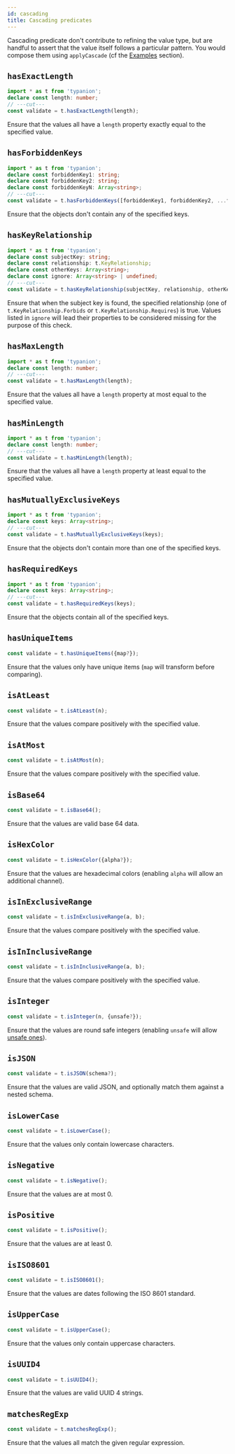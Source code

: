 ```yaml
---
id: cascading
title: Cascading predicates
---
```


Cascading predicate don't contribute to refining the value type, but are handful to assert that the value itself follows a particular pattern. You would compose them using `applyCascade` (cf the [Examples](#Examples) section).

## `hasExactLength`

```ts twoslash
import * as t from 'typanion';
declare const length: number;
// ---cut---
const validate = t.hasExactLength(length);
```

Ensure that the values all have a `length` property exactly equal to the specified value.

## `hasForbiddenKeys`

```ts twoslash
import * as t from 'typanion';
declare const forbiddenKey1: string;
declare const forbiddenKey2: string;
declare const forbiddenKeyN: Array<string>;
// ---cut---
const validate = t.hasForbiddenKeys([forbiddenKey1, forbiddenKey2, ...forbiddenKeyN]);
```

Ensure that the objects don't contain any of the specified keys.

## `hasKeyRelationship`

```ts twoslash
import * as t from 'typanion';
declare const subjectKey: string;
declare const relationship: t.KeyRelationship;
declare const otherKeys: Array<string>;
declare const ignore: Array<string> | undefined;
// ---cut---
const validate = t.hasKeyRelationship(subjectKey, relationship, otherKeys, {ignore});
```

Ensure that when the subject key is found, the specified relationship (one of `t.KeyRelationship.Forbids` or `t.KeyRelationship.Requires`) is true. Values listed in `ignore` will lead their properties to be considered missing for the purpose of this check.

## `hasMaxLength`

```ts twoslash
import * as t from 'typanion';
declare const length: number;
// ---cut---
const validate = t.hasMaxLength(length);
```

Ensure that the values all have a `length` property at most equal to the specified value.

## `hasMinLength`

```ts twoslash
import * as t from 'typanion';
declare const length: number;
// ---cut---
const validate = t.hasMinLength(length);
```

Ensure that the values all have a `length` property at least equal to the specified value.

## `hasMutuallyExclusiveKeys`

```ts twoslash
import * as t from 'typanion';
declare const keys: Array<string>;
// ---cut---
const validate = t.hasMutuallyExclusiveKeys(keys);
```

Ensure that the objects don't contain more than one of the specified keys.

## `hasRequiredKeys`

```ts twoslash
import * as t from 'typanion';
declare const keys: Array<string>;
// ---cut---
const validate = t.hasRequiredKeys(keys);
```

Ensure that the objects contain all of the specified keys.

## `hasUniqueItems`

```ts
const validate = t.hasUniqueItems({map?});
```

Ensure that the values only have unique items (`map` will transform before comparing).

## `isAtLeast`

```ts
const validate = t.isAtLeast(n);
```

Ensure that the values compare positively with the specified value.

## `isAtMost`

```ts
const validate = t.isAtMost(n);
```

Ensure that the values compare positively with the specified value.

## `isBase64`

```ts
const validate = t.isBase64();
```

Ensure that the values are valid base 64 data.

## `isHexColor`

```ts
const validate = t.isHexColor({alpha?});
```

Ensure that the values are hexadecimal colors (enabling `alpha` will allow an additional channel).

## `isInExclusiveRange`

```ts
const validate = t.isInExclusiveRange(a, b);
```

Ensure that the values compare positively with the specified value.

## `isInInclusiveRange`

```ts
const validate = t.isInInclusiveRange(a, b);
```

Ensure that the values compare positively with the specified value.

## `isInteger`

```ts
const validate = t.isInteger(n, {unsafe?});
```

Ensure that the values are round safe integers (enabling `unsafe` will allow [unsafe ones](https://developer.mozilla.org/en-US/docs/Web/JavaScript/Reference/Global_Objects/Number/isSafeInteger)).

## `isJSON`

```ts
const validate = t.isJSON(schema?);
```

Ensure that the values are valid JSON, and optionally match them against a nested schema.

## `isLowerCase`

```ts
const validate = t.isLowerCase();
```

Ensure that the values only contain lowercase characters.

## `isNegative`

```ts
const validate = t.isNegative();
```

Ensure that the values are at most 0.

## `isPositive`

```ts
const validate = t.isPositive();
```

Ensure that the values are at least 0.

## `isISO8601`

```ts
const validate = t.isISO8601();
```

Ensure that the values are dates following the ISO 8601 standard.

## `isUpperCase`

```ts
const validate = t.isUpperCase();
```

Ensure that the values only contain uppercase characters.

## `isUUID4`

```ts
const validate = t.isUUID4();
```

Ensure that the values are valid UUID 4 strings.

## `matchesRegExp`

```ts
const validate = t.matchesRegExp();
```

Ensure that the values all match the given regular expression.

